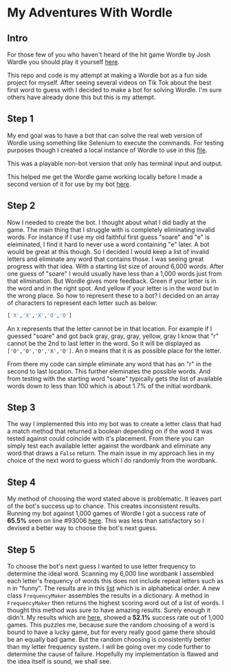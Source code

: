 # My Adventures With Wordle
## Intro
For those few of you who haven't heard of the hit game Wordle by Josh Wardle you should play it yourself [here](https://www.powerlanguage.co.uk/wordle/).  
  
This repo and code is my attempt at making a Wordle bot as a fun side project for myself. After seeing several videos on Tik Tok about the best first word to guess with I decided to make a bot for solving Wordle. I'm sure others have already done this but this is my attempt.  


## Step 1
My end goal was to have a bot that can solve the real web version of Wordle using something like Selenium to execute the commands. For testing purposes though I created a local instance of Wordle to use in this [file](wordleBoard.py).  
  
This was a playable non-bot version that only has terminal input and output.  
  
This helped me get the Wordle game working locally before I made a second version of it for use by my bot [here](wordleBoardForBot.py).  
  
## Step 2
Now I needed to create the bot. I thought about what I did badly at the game. The main thing that I struggle with is completely eliminating invalid words. For instance if I use my old faithful first guess "soare" and "e" is eleiminated, I find it hard to never use a word containing "e" later. A bot would be great at this though. So I decided I would keep a list of invalid letters and eliminate any word that contains those. I was seeing great progress with that idea. With a starting list size of around 6,000 words. After one guess of "soare" I would usually have less than a 1,000 words just from that elimination. But Wordle gives more feedback. Green if your letter is in the word and in the right spot. And yellow if your letter is in the word but in the wrong place. So how to represent these to a bot? I decided on an array of characters to represent each letter such as below:
```python
['X','X','X','O','O']
```
An ```X``` represents that the letter cannot be in that location. For example if I guessed "soare" and got back gray, gray, gray, yellow, gray I know that "r" cannot be the 2nd to last letter in the word. So it will be displayed as ```['O','O','O','X','O']```. An ```O``` means that it is as possible place for the letter.  
  
From there my code can simple eliminate any word that has an "r" in the second to last location. This further eleminates the possible words. And from testing with the starting word "soare" typically gets the list of available words down to less than 100 which is about 1.7% of the initial wordbank.

## Step 3
The way I implemented this into my bot was to create a letter class that had a match method that returned a boolean depending on if the word it was tested against could coincide with it's placement. From there you can simply test each available letter against the wordbank and eliminate any word that draws a ```False``` return. The main issue in my approach lies in my choice of the next word to guess which I do randomly from the wordbank.

## Step 4
My method of choosing the word stated above is problematic. It leaves part of the bot's success up to chance. This creates inconsistent results. Running my bot against 1,000 games of Wordle I got a success rate of **65.5%** seen on line #93006 [here](firstAlgoResults.txt). This was less than satisfactory so I devised a better way to choose the bot's next guess.

## Step 5
To choose the bot's next guess I wanted to use letter frequency to determine the ideal word. Scanning my 6,000 line wordbank I assembled each letter's frequency of words this does not include repeat letters such as n in "funny". The results are in this [list](frequency.txt) which is in alphabetical order. A new class ```FrequencyMaker``` assembles the results in a dictionary. A method in ```FrequencyMaker``` then returns the highest scoring word out of a list of words. I thought this method was sure to have amazing results. Surely enough it didn't. My results which are [here](secondAlgoResults.txt), showed a **52.1%** success rate out of 1,000 games. This puzzles me, because sure the random choosing of a word is bound to have a lucky game, but for every really good game there should be an equally bad game. But the random choosing is consistently better than my letter frequency system. I will be going over my code further to determine the cause of failure. Hopefully my implementation is flawed and the idea itself is sound, we shall see.